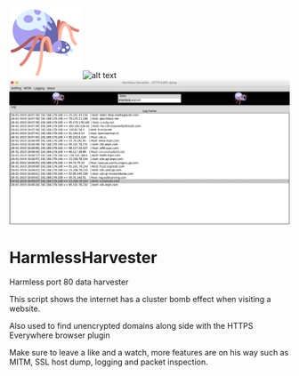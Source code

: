 ![alt text](./icon.png)
![alt text](http://leonvoerman.nl/coding/harmlessharvester.png)
![alt text](./demo.png?)

# HarmlessHarvester
Harmless port 80 data harvester

This script shows the internet has a cluster bomb effect when visiting a website.

Also used to find unencrypted domains along side with the HTTPS Everywhere browser plugin

Make sure to leave a like and a watch, more features are on his way such as MITM, SSL host dump, logging and packet inspection.
